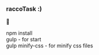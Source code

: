 ### raccoTask :)
:musical_note: 

npm install\
gulp - for start\
gulp minify-css - for minify css files